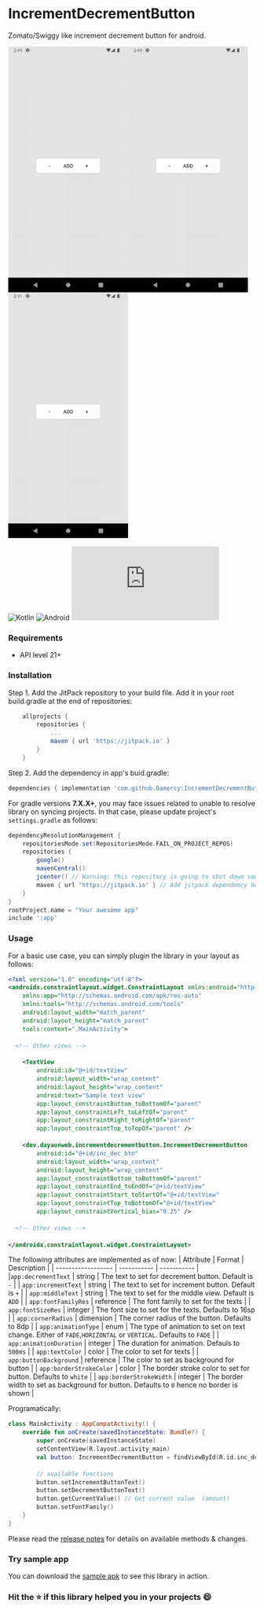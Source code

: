 # IncrementDecrementButton

Zomato/Swiggy like increment decrement button for android.  


<img src="https://github.com/Damercy/IncrementDecrementButton/blob/2174c417b685e79ae87d74196df0c7cfaaa57e33/screenshots/btn_vertical.gif" height="500px" align="left"/>
<img src="https://github.com/Damercy/IncrementDecrementButton/blob/2174c417b685e79ae87d74196df0c7cfaaa57e33/screenshots/btn_horizontal.gif" height="500px" align="left"/>
<img src="https://github.com/Damercy/IncrementDecrementButton/blob/2174c417b685e79ae87d74196df0c7cfaaa57e33/screenshots/btn_basic.gif" height="500px"/>  


![Kotlin](https://img.shields.io/badge/kotlin-%230095D5.svg?style=for-the-badge&logo=kotlin&logoColor=white) ![Android](https://img.shields.io/badge/Android-3DDC84?style=for-the-badge&logo=android&logoColor=white) [![GitHub license](https://badgen.net/github/license/Naereen/Strapdown.js)](https://github.com/Naereen/StrapDown.js/blob/master/LICENSE) 

### Requirements
- API level 21+


### Installation
Step 1. Add the JitPack repository to your build file. Add it in your root build.gradle at the end of repositories:
```groovy
	allprojects {
		repositories {
			...
			maven { url 'https://jitpack.io' }
		}
	}
```
Step 2. Add the dependency in app's buid.gradle:
```groovy
dependencies { implementation 'com.github.Damercy:IncrementDecrementButton:1.1.0' }
```  
 
 
For gradle versions **7.X.X+**, you may face issues related to unable to resolve library on syncing projects. In that case, please update project's `settings.gradle` as follows:
```groovy
dependencyResolutionManagement {
    repositoriesMode.set(RepositoriesMode.FAIL_ON_PROJECT_REPOS)
    repositories {
        google()
        mavenCentral()
        jcenter() // Warning: this repository is going to shut down soon
        maven { url "https://jitpack.io" } // Add jitpack dependency here instead
    }
}
rootProject.name = "Your awesome app"
include ':app'
```
### Usage
For a basic use case, you can simply plugin the library in your layout as follows:
```xml
<?xml version="1.0" encoding="utf-8"?>
<androidx.constraintlayout.widget.ConstraintLayout xmlns:android="http://schemas.android.com/apk/res/android"
    xmlns:app="http://schemas.android.com/apk/res-auto"
    xmlns:tools="http://schemas.android.com/tools"
    android:layout_width="match_parent"
    android:layout_height="match_parent"
    tools:context=".MainActivity">
  
  <!-- Other views -->

    <TextView
        android:id="@+id/textView"
        android:layout_width="wrap_content"
        android:layout_height="wrap_content"
        android:text="Sample text view"
        app:layout_constraintBottom_toBottomOf="parent"
        app:layout_constraintLeft_toLeftOf="parent"
        app:layout_constraintRight_toRightOf="parent"
        app:layout_constraintTop_toTopOf="parent" />

    <dev.dayaonweb.incrementdecrementbutton.IncrementDecrementButton
        android:id="@+id/inc_dec_btn"
        android:layout_width="wrap_content"
        android:layout_height="wrap_content"
        app:layout_constraintBottom_toBottomOf="parent"
        app:layout_constraintEnd_toEndOf="@+id/textView"
        app:layout_constraintStart_toStartOf="@+id/textView"
        app:layout_constraintTop_toBottomOf="@+id/textView"
        app:layout_constraintVertical_bias="0.25" />
  
  <!-- Other views -->

</androidx.constraintlayout.widget.ConstraintLayout>
```

The following attributes are implemented as of now:
| Attribute          | Format      | Description |
| ------------------ | ----------- | ----------- |
|`app:decrementText` |   string          | The text to set for decrement button. Default is `-` |
| `app:incrementText` |   string          | The text to set for increment button. Default is `+` |
| `app:middleText` |   string          | The text to set for the middle view. Default is `ADD` |
| `app:fontFamilyRes` |   reference          | The font family to set for the texts |
| `app:fontSizeRes` |   integer          | The font size to set for the texts. Defaults to 16sp |
| `app:cornerRadius` |   dimension          | The corner radius of the button. Defaults to 8dp |
| `app:animationType` |   enum          | The type of animation to set on text change. Either of `FADE`,`HORIZONTAL` or `VERTICAL`. Defaults to `FADE` |
| `app:animationDuration` |   integer          | The duration for animation. Defauls to `500ms` |
| `app:textColor` |   color          | The color to set for texts |
| `app:buttonBackground` |   reference          | The color to set as background for button |
| `app:borderStrokeColor` |   color          | The border stroke color to set for button. Defaults to `white` |
| `app:borderStrokeWidth` |   integer          | The border width to set as background for button. Defaults to `0` hence no border is shown |

Programatically:
```kotlin
class MainActivity : AppCompatActivity() {
    override fun onCreate(savedInstanceState: Bundle?) {
        super.onCreate(savedInstanceState)
        setContentView(R.layout.activity_main)
        val button: IncrementDecrementButton = findViewById(R.id.inc_dec_btn)
        
        // available functions
        button.setIncrementButtonText()
        button.setDecrementButtonText()
        button.getCurrentValue() // Get current value  (amount)
        button.setFontFamily()
    }
}
```


Please read the [release notes](https://github.com/Damercy/IncrementDecrementButton/releases/tag/1.0.0) for details on available methods & changes.

### Try sample app
You can download the [sample apk](https://github.com/Damercy/IncrementDecrementButton/releases/download/1.0.0/sample-app.apk) to see this library in action.

### Hit the ⭐ if this library helped you in your projects 😄
